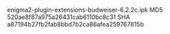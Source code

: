enigma2-plugin-extensions-budweiser-6.2.2c.ipk
MD5 520ae8f87a975a26431cab6110bc8c31
SHA a87194b27fb2fab8bbd7b2ca86afea259767815b

